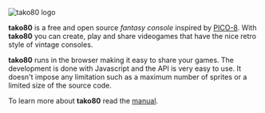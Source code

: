 ![tako80 logo](http://tako80.net/static/img/logo.png)


**tako80** is a free and open source *fantasy console* inspired by [PICO-8](https://www.lexaloffle.com/pico-8.php). With **tako80** you can create, play and share videogames that have the nice retro style of vintage consoles.

**tako80** runs in the browser making it easy to share your games. The development is done with Javascript and the API is very easy to use. It doesn't impose any limitation such as a maximum number of sprites or a limited size of the source code.

To learn more about **tako80** read the [manual](http://tako80.net/manual).
